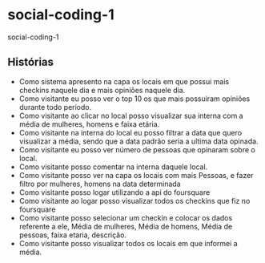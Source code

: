 # social-coding-1

social-coding-1

## Histórias

* Como sistema apresento na capa os locais em que possui mais checkins naquele dia e mais opiniões naquele dia.
* Como visitante eu posso ver o top 10 os que mais possuiram opiniões durante todo período.
* Como visitante ao clicar no local posso visualizar sua interna com a média de mulheres, homens e faixa etária.
* Como visitante na interna do local eu posso filtrar a data que quero visualizar a média, sendo que a data padrão seria a ultima data opinada.
* Como visitante eu posso ver número de pessoas que opinaram sobre o local.
* Como visitante posso comentar na interna daquele local.
* Como visitante posso ver na capa os locais com mais Pessoas, e fazer filtro por mulheres, homens na data determinada
* Como visitante posso logar utilizando a api do foursquare
* Como visitante ao logar posso visualizar todos os checkins que fiz no foursquare
* Como visitante posso selecionar um checkin e colocar os dados referente a ele, Média de mulheres, Média de homens, Média de pessoas, faixa etaria, descrição.
* Como visitante posso visualizar todos os locais em que informei a média.
